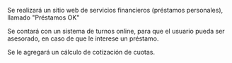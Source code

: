 Se realizará un sitio web de servicios financieros (préstamos personales), llamado "Préstamos OK"

Se contará con un sistema de turnos online, para que el usuario pueda ser asesorado, en caso de que le interese un préstamo.

Se le agregará un cálculo de cotización de cuotas.
